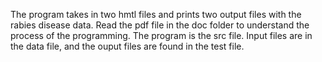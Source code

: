 The program takes in two hmtl files and prints two output files with the rabies disease data.
Read the pdf file in the doc folder to understand the process of the programming. 
The program is the src file. 
Input files are in the data file, and the ouput files are found in the test file.
